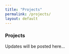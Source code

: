 ```yaml
---
title: "Projects"
permalink: /projects/
layout: default
---
```


<div class="chise-page" style="min-height: calc(100vh - 100px);">
    <h3 class="page-title-with-home"> Projects</h3>
    <div class="projects-list">
        <p class="post-here">Updates will be posted here...</p>
    </div>
</div>